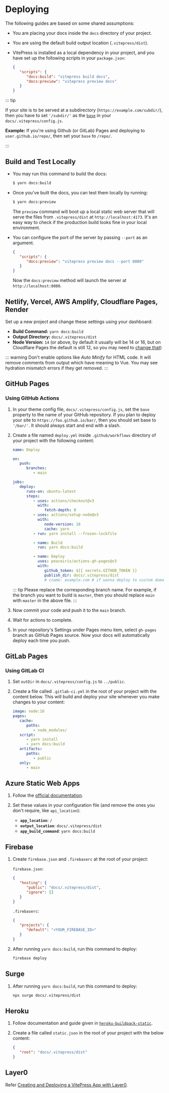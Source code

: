 # Deploying

The following guides are based on some shared assumptions:

-  You are placing your docs inside the `docs` directory of your project.
-  You are using the default build output location (`.vitepress/dist`).
-  VitePress is installed as a local dependency in your project, and you have set up the following scripts in your `package.json`:

   ```json
   {
      "scripts": {
         "docs:build": "vitepress build docs",
         "docs:preview": "vitepress preview docs"
      }
   }
   ```

::: tip

If your site is to be served at a subdirectory (`https://example.com/subdir/`), then you have to set `'/subdir/'` as the [`base`](../config/app-configs#base) in your `docs/.vitepress/config.js`.

**Example:** If you're using Github (or GitLab) Pages and deploying to `user.github.io/repo/`, then set your `base` to `/repo/`.

:::

## Build and Test Locally

-  You may run this command to build the docs:

   ```sh
   $ yarn docs:build
   ```

-  Once you've built the docs, you can test them locally by running:

   ```sh
   $ yarn docs:preview
   ```

   The `preview` command will boot up a local static web server that will serve the files from `.vitepress/dist` at `http://localhost:4173`. It's an easy way to check if the production build looks fine in your local environment.

-  You can configure the port of the server by passing `--port` as an argument.

   ```json
   {
      "scripts": {
         "docs:preview": "vitepress preview docs --port 8080"
      }
   }
   ```

   Now the `docs:preview` method will launch the server at `http://localhost:8080`.

## Netlify, Vercel, AWS Amplify, Cloudflare Pages, Render

Set up a new project and change these settings using your dashboard:

-  **Build Command:** `yarn docs:build`
-  **Output Directory:** `docs/.vitepress/dist`
-  **Node Version:** `14` (or above, by default it usually will be 14 or 16, but on Cloudflare Pages the default is still 12, so you may need to [change that](https://developers.cloudflare.com/pages/platform/build-configuration/))

::: warning
Don't enable options like _Auto Minify_ for HTML code. It will remove comments from output which have meaning to Vue. You may see hydration mismatch errors if they get removed.
:::

## GitHub Pages

### Using GitHub Actions

1. In your theme config file, `docs/.vitepress/config.js`, set the `base` property to the name of your GitHub repository. If you plan to deploy your site to `https://foo.github.io/bar/`, then you should set base to `'/bar/'`. It should always start and end with a slash.

2. Create a file named `deploy.yml` inside `.github/workflows` directory of your project with the following content:

   ```yaml
   name: Deploy

   on:
      push:
         branches:
            - main

   jobs:
      deploy:
         runs-on: ubuntu-latest
         steps:
            - uses: actions/checkout@v3
              with:
                 fetch-depth: 0
            - uses: actions/setup-node@v3
              with:
                 node-version: 16
                 cache: yarn
            - run: yarn install --frozen-lockfile

            - name: Build
              run: yarn docs:build

            - name: Deploy
              uses: peaceiris/actions-gh-pages@v3
              with:
                 github_token: ${{ secrets.GITHUB_TOKEN }}
                 publish_dir: docs/.vitepress/dist
                 # cname: example.com # if wanna deploy to custom domain
   ```

   ::: tip
   Please replace the corresponding branch name. For example, if the branch you want to build is `master`, then you should replace `main` with `master` in the above file.
   :::

3. Now commit your code and push it to the `main` branch.

4. Wait for actions to complete.

5. In your repository's Settings under Pages menu item, select `gh-pages` branch as GitHub Pages source. Now your docs will automatically deploy each time you push.

## GitLab Pages

### Using GitLab CI

1. Set `outDir` in `docs/.vitepress/config.js` to `../public`.

2. Create a file called `.gitlab-ci.yml` in the root of your project with the content below. This will build and deploy your site whenever you make changes to your content:

   ```yaml
   image: node:16
   pages:
      cache:
         paths:
            - node_modules/
      script:
         - yarn install
         - yarn docs:build
      artifacts:
         paths:
            - public
      only:
         - main
   ```

## Azure Static Web Apps

1. Follow the [official documentation](https://docs.microsoft.com/en-us/azure/static-web-apps/build-configuration).

2. Set these values in your configuration file (and remove the ones you don't require, like `api_location`):

   -  **`app_location`**: `/`
   -  **`output_location`**: `docs/.vitepress/dist`
   -  **`app_build_command`**: `yarn docs:build`

## Firebase

1. Create `firebase.json` and `.firebaserc` at the root of your project:

   `firebase.json`:

   ```json
   {
      "hosting": {
         "public": "docs/.vitepress/dist",
         "ignore": []
      }
   }
   ```

   `.firebaserc`:

   ```json
   {
      "projects": {
         "default": "<YOUR_FIREBASE_ID>"
      }
   }
   ```

2. After running `yarn docs:build`, run this command to deploy:

   ```sh
   firebase deploy
   ```

## Surge

1. After running `yarn docs:build`, run this command to deploy:

   ```sh
   npx surge docs/.vitepress/dist
   ```

## Heroku

1. Follow documentation and guide given in [`heroku-buildpack-static`](https://elements.heroku.com/buildpacks/heroku/heroku-buildpack-static).

2. Create a file called `static.json` in the root of your project with the below content:

   ```json
   {
      "root": "docs/.vitepress/dist"
   }
   ```

## Layer0

Refer [Creating and Deploying a VitePress App with Layer0](https://docs.layer0.co/guides/vitepress).
